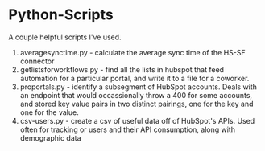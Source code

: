 Python-Scripts
============

A couple helpful scripts I've used.

1. averagesynctime.py - calculate the average sync time of the HS-SF connector
2. getlistsforworkflows.py - find all the lists in hubspot that feed automation for a particular portal, and write it to a file for a coworker.
3. proportals.py - identify a subsegment of HubSpot accounts. Deals with an endpoint that would occassionally throw a 400 for some accounts, and stored key value pairs in two distinct pairings, one for the key and one for the value.
4. csv-users.py - create a csv of useful data off of HubSpot's APIs. Used often for tracking or users and their API consumption, along with demographic data
